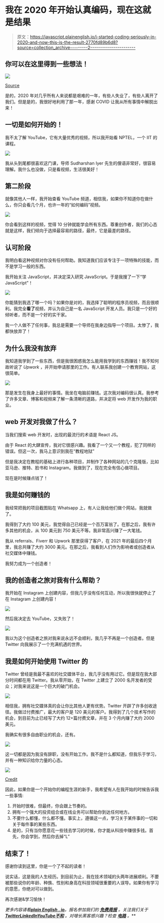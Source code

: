 # 我在 2020 年开始认真编码，现在这就是结果

> 原文：<https://javascript.plainenglish.io/i-started-coding-seriously-in-2020-and-now-this-is-the-result-2770fd89b6d8?source=collection_archive---------2----------------------->

## 你可以在这里得到一些想法！

![](img/7ee3a83781b1385d55b7e21eef78da21.png)

[Source](https://www.pexels.com/photo/boy-in-white-long-sleeve-shirt-playing-computer-game-4709291/)

是的，2020 年对几乎所有人来说都是艰难的一年，有些人失业了，有些人离开了我们。但是是的，我很好地利用了那一年，感谢 COVID 让我从所有事情中解脱出来！

## 一切是如何开始的！

我不太了解 YouTube，它有大量优秀的视频，所以我开始看 NPTEL，一个 IIT 的课程。

![](img/20fb0e7caa1424f6be1eae95ce637702.png)

我从头到尾都很喜欢这门课，导师 Sudharshan Iyer 先生的俚语非常好，很容易理解。我什么也没做，只是看视频，生活很美好！

## 第二阶段

就像其他人一样，我开始查看 YouTube 频道，相信我，如果你不知道你在做什么，你只会看几个月，也许一年的“如何编码”视频。

![](img/a119feaa71fbdf57a51477b15bc677e4.png)

你会看到这样的视频，觉得 10 分钟就能学会所有东西。尊重创作者，我们的心态就是这样，我们倾向于选择最容易的路径，最终，它是最差的路径。

## 认可阶段

我明白看这种视频对你没有任何帮助。我知道我们应该专注于一项特殊的技能，而不是学习一般的东西。

我开始关注 JavaScript，并决定深入研究 JavaScript。于是我搜了一下“学 JavaScript”！

![](img/1d78dcde73038c356c0fd09bb331f9e2.png)

你能猜到我选了哪一个吗？如果你是对的，我选择了聪明的程序员视频，而且很顺利。我完全**看了**视频，并认为自己是一名 JavaScript 开发人员。我只是一个好的倾听者，而不是一个好的实干家。

我一个人做不了任何事，我总是需要一个导师在我身边指导一个项目。太惨了，我都快放弃了！

## 为什么我没有放弃

我知道我学到了一些东西，但是我很困惑我怎么能用我学到的东西赚钱！我不知何故听说了 *Upwork* ，并开始申请那里的工作。有人联系我创建一个教育网站，这很简单。

![](img/6c8b7b1cd82a6df2201ebd54dd4ddc5f.png)

那是发生在我身上最好的事情。我坐在电脑前赚钱。这次我对编码很认真。我参考了许多文章、博客和视频来了解一条清晰的道路，并决定将 web 开发作为我的职业。

## web 开发对我做了什么？

当我们搜索 web 开发时，出现的最流行的术语是 React JS。

由于 React 的大肆宣传，我对它很感兴趣。我看了一个又一个教程，犯了同样的错误。但这一次，我马上意识到我在“教程地狱”

但是我决定在教程的基础上进行各种项目，并制作了各种网站的几个克隆版，比如亚马逊、推特、脸书和 Instagram。我做到了，现在完全有信心做项目。

现在是时候赚点钱了！

## 我是如何赚钱的

我经常把我的项目截图贴在 Whatsapp 上，有人让我给他们做个网站，我就做了。

我得到了大约 100 美元，我觉得自己已经是一个百万富翁了。在那之后，我有许多其他的机会，从 100 美元到 750 美元不等。我非常高兴赚了一大笔钱。

我从 referrals、Fiverr 和 Upwork 那里获得了客户，在 2021 年的最后四个月里，我总共赚了大约 3000 美元。在那之后，我看到人们作为影响者或创造者从社交媒体中赚钱。

我努力成为一个创造者！

## 我的创造者之旅对我有什么帮助？

我开始在 Instagram 上创建内容，但我几乎没有任何互动，所以我很快就停止了在 Instagram 上创建内容！

![](img/02d0f48d341cb773851085119694683c.png)

然后我决定去 YouTube，又失败了！

![](img/ba066dd902bae5e8de3721adebd3df54.png)

我以为这个创造者之旅对我来说永远不会顺利，我几乎不再是一个创造者。但是 Twitter 向我展示了一个充满机遇的世界。

## 我是如何开始使用 Twitter 的

Twitter 曾经是我最不喜欢的社交媒体平台，我几乎没有用过它。但是现在我大部分时间都在用 Twitter。我从零开始，在 Twitter 上建立了 2000 名开发者的受众；对我来说这是一个巨大的破门机会。

![](img/af2998adaeb10a42675fb712037ce4cc.png)

相信我，拥有社交媒体真的会让你比其他人更有优势。Twitter 开辟了许多创收途径。我做过付费推广，最大的客户是 120 美元的客户。我得到了几个技术写作的机会，到目前为止已经写了大约 12+篇付费文章，并在 3 个月内赚了大约 2000 美元。

我确实有很多自由职业的机会，还有。

![](img/c8ba94387ec373ee7e38f8b6edc6a4f7.png)

这一切都是因为我没有辞职，没有开始工作。我不是什么都知道，但我乐于学习，并有一种知识给你力量的心态。

![](img/e3fb3c8bb228a5c743d3f68b12ccbece.png)

[Credit](https://www.google.com/url?sa=i&url=https%3A%2F%2Fwww.pinterest.com%2Fpin%2F472455817131376983%2F&psig=AOvVaw29zXGiWOtQIvwK672QEfca&ust=1669010915417000&source=images&cd=vfe&ved=0CBAQjRxqFwoTCIDAj6iMvPsCFQAAAAAdAAAAABAE)

因此，如果你是一个开始你的编程生涯的新手，我希望有人在我开始的时候告诉我一些事情:

1.  开始时很难，但最终，你会跟上节奏的。
2.  拥有一个强大的投资组合或在线业务可以帮助你到达任何地方。
3.  不要什么都懂，什么都不懂。事实上，遵循这一点，学习关于某件事的一切和关于每件事的某些东西。
4.  是的，只有当你愿意花一些钱去学习的时候，你才能从科技中赚很多钱。首先，你会学到，然后你去掉“L”

## 结束了！

感谢你读到这里，你是一个了不起的读者！

说实话，这是我的人生经历。到目前为止，我在技术领域的头两年进展顺利。不要被那些说你的年龄、种族、性别和身高在科技领域很重要的人误导。如果你有学习的意愿，你绝对可以做到。

再次感谢&学习愉快！

*更多内容请看*[***plain English . io***](https://plainenglish.io/)*。报名参加我们的* [***免费周报***](http://newsletter.plainenglish.io/) *。关注我们关于*[***Twitter***](https://twitter.com/inPlainEngHQ)[***LinkedIn***](https://www.linkedin.com/company/inplainenglish/)*[***YouTube***](https://www.youtube.com/channel/UCtipWUghju290NWcn8jhyAw)*[***不和***](https://discord.gg/GtDtUAvyhW) *。对增长黑客感兴趣？检查* [***电路***](https://circuit.ooo/) *。***